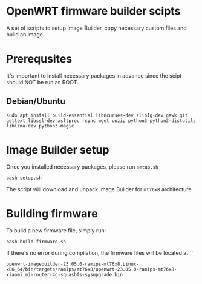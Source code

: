 # OpenWRT firmware builder scipts
A set of scripts to setup Image Builder, copy necessary custom files and build an image.

# Prerequsites
It's important to install necessary packages in advance since the scipt should NOT be run as ROOT.

## Debian/Ubuntu
```
sudo apt install build-essential libncurses-dev zlib1g-dev gawk git gettext libssl-dev xsltproc rsync wget unzip python3 python3-distutils liblzma-dev python3-magic
```

# Image Builder setup
Once you installed necessary packages, please run `setup.sh`

```
bash setup.sh
```

The script will download and unpack Image Builder for `mt76x8` architecture.

# Building firmware
To build a new firmware file, simply run:
```
bash build-firmware.sh
```

If there's no error during compilation, the firmware files will be located at ``
```
openwrt-imagebuilder-23.05.0-ramips-mt76x8.Linux-x86_64/bin/targets/ramips/mt76x8/openwrt-23.05.0-ramips-mt76x8-xiaomi_mi-router-4c-squashfs-sysupgrade.bin
```